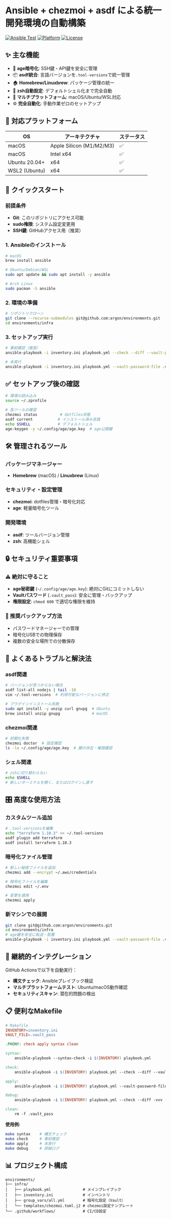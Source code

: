 # Ansible + chezmoi + asdf による統一開発環境の自動構築

[![Ansible Test](https://github.com/argon/environments/workflows/Ansible%20Playbook%20Basic%20Test/badge.svg)](https://github.com/argon/environments/actions)
[![Platform](https://img.shields.io/badge/platform-macOS%20%7C%20Ubuntu%20%7C%20WSL-blue)](#対応プラットフォーム)
[![License](https://img.shields.io/badge/license-MIT-green.svg)](LICENSE)

## ✨ 主な機能

- 🔐 **age暗号化**: SSH鍵・API鍵を安全に管理
- 📦 **asdf統合**: 言語バージョンを`.tool-versions`で統一管理
- 🏠 **Homebrew/Linuxbrew**: パッケージ管理の統一
- 🐚 **zsh自動設定**: デフォルトシェル化まで完全自動
- 🔄 **マルチプラットフォーム**: macOS/Ubuntu/WSL対応
- ⚙️ **完全自動化**: 手動作業ゼロのセットアップ

## 🎯 対応プラットフォーム

| OS | アーキテクチャ | ステータス |
|---|---|---|
| macOS | Apple Silicon (M1/M2/M3) | ✅ |
| macOS | Intel x64 | ✅ |
| Ubuntu 20.04+ | x64 | ✅ |
| WSL2 (Ubuntu) | x64 | ✅ |

## 🚀 クイックスタート

### 前提条件

- **Git**: このリポジトリにアクセス可能
- **sudo権限**: システム設定変更用
- **SSH鍵**: GitHubアクセス用（推奨）

### 1. Ansibleのインストール

```bash
# macOS
brew install ansible

# Ubuntu/Debian/WSL
sudo apt update && sudo apt install -y ansible

# Arch Linux
sudo pacman -S ansible
```

### 2. 環境の準備

```bash
# リポジトリクローン
git clone --recurse-submodules git@github.com:argon/environments.git
cd environments/infra
```

### 3. セットアップ実行

```bash
# 事前確認（推奨）
ansible-playbook -i inventory.ini playbook.yml --check --diff --vault-password-file .vault_pass

# 本実行
ansible-playbook -i inventory.ini playbook.yml --vault-password-file .vault_pass
```

## ✅ セットアップ後の確認

```bash
# 環境の読み込み
source ~/.zprofile

# 各ツールの確認
chezmoi status          # dotfiles状態
asdf current           # インストール済み言語
echo $SHELL            # デフォルトシェル
age-keygen -y ~/.config/age/age.key  # age公開鍵
```

## 🛠️ 管理されるツール

### パッケージマネージャー
- **Homebrew** (macOS) / **Linuxbrew** (Linux)

### セキュリティ・設定管理
- **chezmoi**: dotfiles管理・暗号化対応
- **age**: 軽量暗号化ツール

### 開発環境
- **asdf**: ツールバージョン管理
- **zsh**: 高機能シェル

## 🔒 セキュリティ重要事項

### ⚠️ 絶対に守ること

- **age秘密鍵** (`~/.config/age/age.key`): 絶対にGitにコミットしない
- **Vaultパスワード** (`.vault_pass`): 安全に管理・バックアップ
- **権限設定**: `chmod 600` で適切な権限を維持

### 🔐 推奨バックアップ方法

- パスワードマネージャーでの管理
- 暗号化USBでの物理保存
- 複数の安全な場所での分散保存

## 🔧 よくあるトラブルと解決法

### asdf関連
```bash
# バージョンが見つからない場合
asdf list-all nodejs | tail -10
vim ~/.tool-versions  # 利用可能なバージョンに修正

# プラグインインストール失敗
sudo apt install -y unzip curl gnupg  # Ubuntu
brew install unzip gnupg              # macOS
```

### chezmoi関連
```bash
# 初期化失敗
chezmoi doctor  # 設定確認
ls -la ~/.config/age/age.key  # 鍵の存在・権限確認
```

### シェル関連
```bash
# zshに切り替わらない
echo $SHELL
# 新しいターミナルを開く、またはログインし直す
```

## 🎛️ 高度な使用方法

### カスタムツール追加
```bash
# .tool-versionsを編集
echo "terraform 1.10.3" >> ~/.tool-versions
asdf plugin add terraform
asdf install terraform 1.10.3
```

### 暗号化ファイル管理
```bash
# 新しい秘密ファイルを追加
chezmoi add --encrypt ~/.aws/credentials

# 暗号化ファイルを編集
chezmoi edit ~/.env

# 変更を適用
chezmoi apply
```

### 新マシンでの展開
```bash
git clone git@github.com:argon/environments.git
cd environments/infra
# age鍵を安全に転送・配置
ansible-playbook -i inventory.ini playbook.yml --vault-password-file .vault_pass
```

## 🔄 継続的インテグレーション

GitHub Actionsで以下を自動実行：
- **構文チェック**: Ansibleプレイブック検証
- **マルチプラットフォームテスト**: Ubuntu/macOS動作確認
- **セキュリティスキャン**: 潜在的問題の検出

## 📋 便利なMakefile

```makefile
# Makefile
INVENTORY=inventory.ini
VAULT_FILE=.vault_pass

.PHONY: check apply syntax clean

syntax:
	ansible-playbook --syntax-check -i $(INVENTORY) playbook.yml

check:
	ansible-playbook -i $(INVENTORY) playbook.yml --check --diff --vault-password-file $(VAULT_FILE)

apply:
	ansible-playbook -i $(INVENTORY) playbook.yml --vault-password-file $(VAULT_FILE)

debug:
	ansible-playbook -i $(INVENTORY) playbook.yml --check --diff -vvv --vault-password-file $(VAULT_FILE)

clean:
	rm -f .vault_pass
```

**使用例:**
```bash
make syntax    # 構文チェック
make check     # 事前確認
make apply     # 本実行
make debug     # 詳細ログ
```

## 📊 プロジェクト構成

```
environments/
├── infra/
│   ├── playbook.yml              # メインプレイブック
│   ├── inventory.ini             # インベントリ
│   ├── group_vars/all.yml        # 暗号化設定（Vault）
│   └── templates/chezmoi.toml.j2 # chezmoi設定テンプレート
└── .github/workflows/            # CI/CD設定
```
